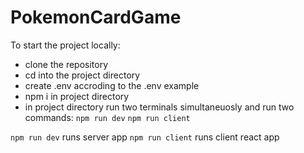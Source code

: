 # PokemonCardGame

To start the project locally:
- clone the repository
- cd into the project directory
- create .env accroding to the .env example
- npm i in project directory
- in project directory run two terminals simultaneuosly and run two commands:
`npm run dev`
`npm run client`


`npm run dev` runs server app
`npm run client` runs client react app
